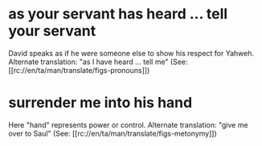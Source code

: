 # as your servant has heard ... tell your servant

David speaks as if he were someone else to show his respect for Yahweh. Alternate translation: "as I have heard ... tell me" (See: [[rc://en/ta/man/translate/figs-pronouns]])

# surrender me into his hand

Here "hand" represents power or control. Alternate translation: "give me over to Saul" (See: [[rc://en/ta/man/translate/figs-metonymy]])


